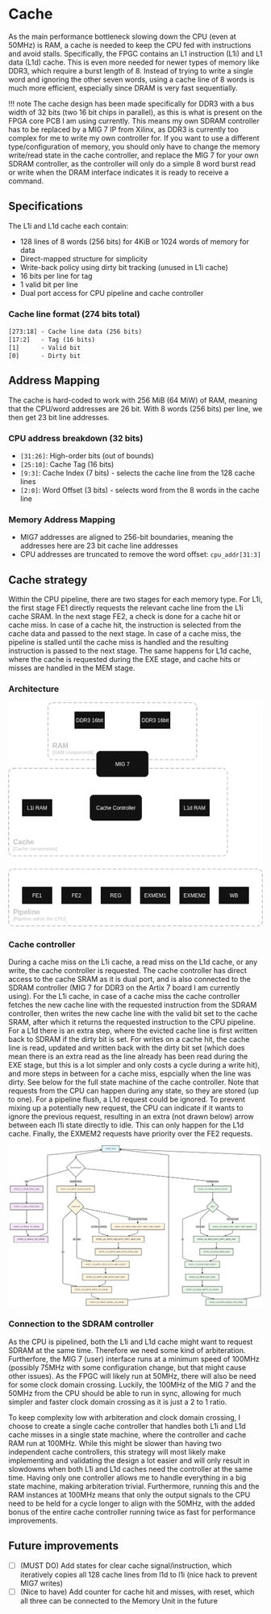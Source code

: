 # Cache

As the main performance bottleneck slowing down the CPU (even at 50MHz) is RAM, a cache is needed to keep the CPU fed with instructions and avoid stalls. Specifically, the FPGC contains an L1 instruction (L1i) and L1 data (L1d) cache. This is even more needed for newer types of memory like DDR3, which require a burst length of 8. Instead of trying to write a single word and ignoring the other seven words, using a cache line of 8 words is much more efficient, especially since DRAM is very fast sequentially.

!!! note
    The cache design has been made specifically for DDR3 with a bus width of 32 bits (two 16 bit chips in parallel), as this is what is present on the FPGA core PCB I am using currently. This means my own SDRAM controller has to be replaced by a MIG 7 IP from Xilinx, as DDR3 is currently too complex for me to write my own controller for. If you want to use a different type/configuration of memory, you should only have to change the memory write/read state in the cache controller, and replace the MIG 7 for your own SDRAM controller, as the controller will only do a simple 8 word burst read or write when the DRAM interface indicates it is ready to receive a command.

## Specifications

The L1i and L1d cache each contain:

- 128 lines of 8 words (256 bits) for 4KiB or 1024 words of memory for data
- Direct-mapped structure for simplicity
- Write-back policy using dirty bit tracking (unused in L1i cache)
- 16 bits per line for tag
- 1 valid bit per line
- Dual port access for CPU pipeline and cache controller

### Cache line format (274 bits total)
```
[273:18] - Cache line data (256 bits)
[17:2]   - Tag (16 bits)
[1]      - Valid bit
[0]      - Dirty bit
```

## Address Mapping

The cache is hard-coded to work with 256 MiB (64 MiW) of RAM, meaning that the CPU/word addresses are 26 bit.
With 8 words (256 bits) per line, we then get 23 bit line addresses.

### CPU address breakdown (32 bits)
- `[31:26]`: High-order bits (out of bounds)
- `[25:10]`: Cache Tag (16 bits)
- `[9:3]`: Cache Index (7 bits) - selects the cache line from the 128 cache lines
- `[2:0]`: Word Offset (3 bits) - selects word from the 8 words in the cache line

### Memory Address Mapping
- MIG7 addresses are aligned to 256-bit boundaries, meaning the addresses here are 23 bit cache line addresses
- CPU addresses are truncated to remove the word offset: `cpu_addr[31:3]`

## Cache strategy

Within the CPU pipeline, there are two stages for each memory type. For L1i, the first stage FE1 directly requests the relevant cache line from the L1i cache SRAM. In the next stage FE2, a check is done for a cache hit or cache miss. In case of a cache hit, the instruction is selected from the cache data and passed to the next stage. In case of a cache miss, the pipeline is stalled until the cache miss is handled and the resulting instruction is passed to the next stage. The same happens for L1d cache, where the cache is requested during the EXE stage, and cache hits or misses are handled in the MEM stage.

### Architecture

![cache_arch](../../images/cache_arch.png)

### Cache controller

During a cache miss on the L1i cache, a read miss on the L1d cache, or any write, the cache controller is requested. The cache controller has direct access to the cache SRAM as it is dual port, and is also connected to the SDRAM controller (MIG 7 for DDR3 on the Artix 7 board I am currently using). For the L1i cache, in case of a cache miss the cache controller fetches the new cache line with the requested instruction from the SDRAM controller, then writes the new cache line with the valid bit set to the cache SRAM, after which it returns the requested instruction to the CPU pipeline. For a L1d there is an extra step, where the evicted cache line is first written back to SDRAM if the dirty bit is set. For writes on a cache hit, the cache line is read, updated and written back with the dirty bit set (which does mean there is an extra read as the line already has been read during the EXE stage, but this is a lot simpler and only costs a cycle during a write hit), and more steps in between for a cache miss, espcially when the line was dirty. See below for the full state machine of the cache controller. Note that requests from the CPU can happen during any state, so they are stored (up to one). For a pipeline flush, a L1d request could be ignored. To prevent mixing up a potentially new request, the CPU can indicate if it wants to ignore the previous request, resulting in an extra (not drawn below) arrow between each l1i state directly to idle. This can only happen for the L1d cache. Finally, the EXMEM2 requests have priority over the FE2 requests.

![cache_arch](../../images/cachecontroller_statemachine.png)

### Connection to the SDRAM controller

As the CPU is pipelined, both the L1i and L1d cache might want to request SDRAM at the same time. Therefore we need some kind of arbiteration. Furtherfore, the MIG 7 (user) interface runs at a minimum speed of 100MHz (possibly 75MHz with some configuration change, but that might cause other issues). As the FPGC will likely run at 50MHz, there will also be need for some clock domain crossing. Luckily, the 100MHz of the MIG 7 and the 50MHz from the CPU should be able to run in sync, allowing for much simpler and faster clock domain crossing as it is just a 2 to 1 ratio.

To keep complexity low with arbiteration and clock domain crossing, I choose to create a single cache controller that handles both L1i and L1d cache misses in a single state machine, where the controller and cache RAM run at 100MHz. While this might be slower than having two independent cache controllers, this strategy will most likely make implementing and validating the design a lot easier and will only result in slowdowns when both L1i and L1d caches need the controller at the same time. Having only one controller allows me to handle everything in a big state machine, making arbiteration trivial. Furthermore, running this and the RAM instances at 100MHz means that only the output signals to the CPU need to be held for a cycle longer to align with the 50MHz, with the added bonus of the entire cache controller running twice as fast for performance improvements.

## Future improvements

- [ ] (MUST DO) Add states for clear cache signal/instruction, which iteratively copies all 128 cache lines from l1d to l1i (nice hack to prevent MIG7 writes)
- [ ] (Nice to have) Add counter for cache hit and misses, with reset, which all three can be connected to the Memory Unit in the future
